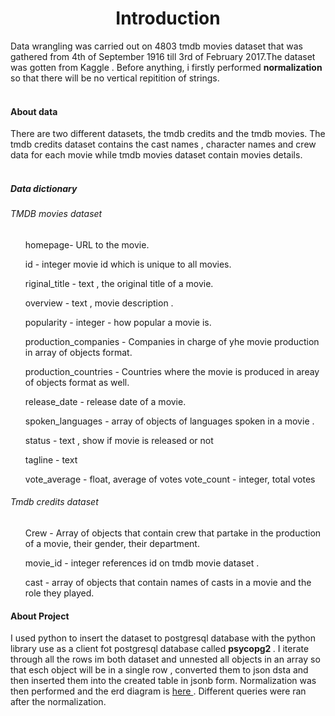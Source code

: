 <h1 align="center">
Introduction
</h1>
Data wrangling was carried out on 4803 tmdb movies dataset that was gathered from 4th of September 1916 till 3rd of February 2017.The dataset was gotten from Kaggle .
Before anything, i firstly performed  <b> normalization </b> so that there will be no vertical repitition of strings.
<br></br>
<h4> About data </h4>
There are two different datasets, the tmdb credits and the tmdb movies. The tmdb credits dataset contains the cast names , character names and crew data for each movie while tmdb movies dataset contain movies details.
<br></br>
<h5> Data dictionary </h5>
<h6> TMDB movies dataset </h6>
<ul>
<list> homepage- URL to the movie. </list>

<list> id - integer movie id which is unique to all movies. </list>

<list> riginal_title - text , the original title of a movie. </list>

<list> overview - text , movie description .</list>

<list> popularity - integer - how popular a movie is. </list>

<list> production_companies - Companies in charge of yhe movie production in array of objects format. </list>

<list> production_countries - Countries where the movie is produced in areay of objects format as well. </list>

<list> release_date - release date of a movie. </list>

<list> spoken_languages - array of objects of languages spoken in a movie . </list>

<list> status - text , show if movie is released or not </list>

<list> tagline - text </list>

<list> vote_average - float, average of votes </list>
<list> vote_count - integer, total votes </list>
</ul>
<h6> Tmdb credits dataset </h6>
<ul>
<list> Crew - Array of objects that contain crew that partake in the production of a movie, their gender, their department.</list>


<list> movie_id - integer references
id on tmdb movie dataset . </list>

<list> cast - array of objects that contain names of casts in a movie and the role they played. </list>
</ul>

<h4> About Project </h4>
I used python to insert the dataset to postgresql database with the python library use as a client fot postgresql database called <b> psycopg2 </b> . I iterate through all the rows im both dataset and unnested all objects in an array so that esch object will be in a single row , converted them to json dsta and then inserted them into the created table in jsonb form.
Normalization was then performed and the erd diagram is <a href = https://github.com/Enoch768/Wrangling-TMDB-movies-dataset/blob/main/tmdb.png> here </a> .
Different queries were ran after the normalization.
